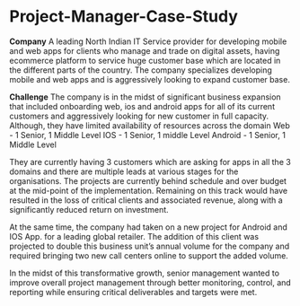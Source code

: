 # Project-Manager-Case-Study

**Company**
A leading North Indian IT Service provider for developing mobile and web apps for clients who manage and trade on digital assets, having ecommerce platform to service huge customer base which are located in the different parts of the country. The company specializes developing mobile and web apps and is aggressively looking to expand customer base.

**Challenge**
The company is in the midst of significant business expansion that included onboarding web, ios and android apps for all of its current customers and aggressively looking for new customer in full capacity. Although, they have limited availability of resources across the domain
Web - 1 Senior, 1 Middle Level
IOS - 1 Senior, 1 middle Level
Android - 1 Senior, 1 Middle Level

They are currently having 3 customers which are asking for apps in all the 3 domains and there are multiple leads at various stages for the organisations. The projects are currently behind schedule and over budget at the mid-point of the implementation. Remaining on this track would have resulted in the loss of critical clients and associated revenue, along with a significantly reduced return on investment.

At the same time, the company had taken on a new project for Android and IOS App. for a leading global retailer. The addition of this client was projected to double this business unit’s annual volume for the company and required bringing two new call centers online to support the added volume.

In the midst of this transformative growth, senior management wanted to improve overall project management through better monitoring, control, and reporting while ensuring critical deliverables and targets were met.
